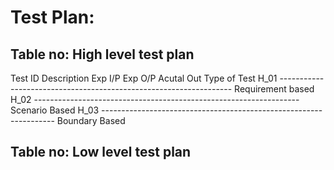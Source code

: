 # Test Plan:
## Table no: High level test plan
Test ID	Description	Exp I/P	Exp O/P	Acutal Out	Type of Test
H_01	------------------------------------------------------------------				Requirement based
H_02	------------------------------------------------------------------				Scenario Based
H_03	------------------------------------------------------------------				Boundary Based


## Table no: Low level test plan


